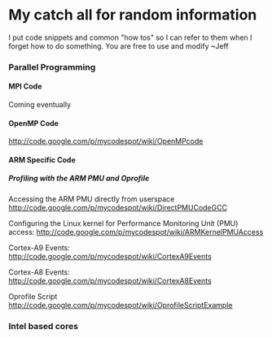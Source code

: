 # My catch all for random information #

I put code snippets and common "how tos" so I can refer to them when I forget how to do something. You are free to use and modify ~Jeff

### Parallel Programming ###
#### MPI Code ####
Coming eventually
#### OpenMP Code ####
http://code.google.com/p/mycodespot/wiki/OpenMPcode

#### ARM Specific Code ####
##### Profiling with the ARM PMU and Oprofile #####
Accessing the ARM PMU directly from userspace
http://code.google.com/p/mycodespot/wiki/DirectPMUCodeGCC

Configuring the Linux kernel for Performance Monitoring Unit (PMU) access:
http://code.google.com/p/mycodespot/wiki/ARMKernelPMUAccess

Cortex-A9 Events:
http://code.google.com/p/mycodespot/wiki/CortexA9Events

Cortex-A8 Events:
http://code.google.com/p/mycodespot/wiki/CortexA8Events

Oprofile Script
http://code.google.com/p/mycodespot/wiki/OprofileScriptExample

### Intel based cores ###